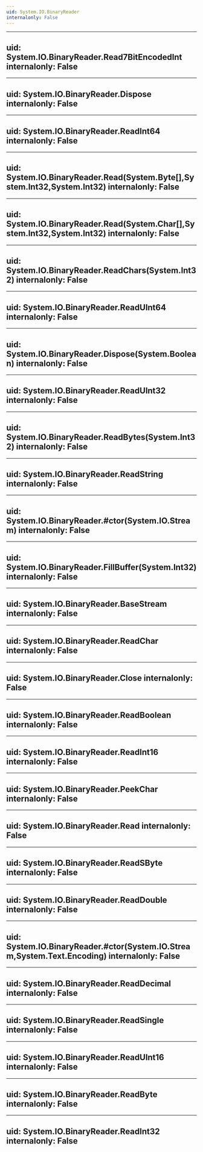 ```yaml
---
uid: System.IO.BinaryReader
internalonly: False
---
```


---
uid: System.IO.BinaryReader.Read7BitEncodedInt
internalonly: False
---

---
uid: System.IO.BinaryReader.Dispose
internalonly: False
---

---
uid: System.IO.BinaryReader.ReadInt64
internalonly: False
---

---
uid: System.IO.BinaryReader.Read(System.Byte[],System.Int32,System.Int32)
internalonly: False
---

---
uid: System.IO.BinaryReader.Read(System.Char[],System.Int32,System.Int32)
internalonly: False
---

---
uid: System.IO.BinaryReader.ReadChars(System.Int32)
internalonly: False
---

---
uid: System.IO.BinaryReader.ReadUInt64
internalonly: False
---

---
uid: System.IO.BinaryReader.Dispose(System.Boolean)
internalonly: False
---

---
uid: System.IO.BinaryReader.ReadUInt32
internalonly: False
---

---
uid: System.IO.BinaryReader.ReadBytes(System.Int32)
internalonly: False
---

---
uid: System.IO.BinaryReader.ReadString
internalonly: False
---

---
uid: System.IO.BinaryReader.#ctor(System.IO.Stream)
internalonly: False
---

---
uid: System.IO.BinaryReader.FillBuffer(System.Int32)
internalonly: False
---

---
uid: System.IO.BinaryReader.BaseStream
internalonly: False
---

---
uid: System.IO.BinaryReader.ReadChar
internalonly: False
---

---
uid: System.IO.BinaryReader.Close
internalonly: False
---

---
uid: System.IO.BinaryReader.ReadBoolean
internalonly: False
---

---
uid: System.IO.BinaryReader.ReadInt16
internalonly: False
---

---
uid: System.IO.BinaryReader.PeekChar
internalonly: False
---

---
uid: System.IO.BinaryReader.Read
internalonly: False
---

---
uid: System.IO.BinaryReader.ReadSByte
internalonly: False
---

---
uid: System.IO.BinaryReader.ReadDouble
internalonly: False
---

---
uid: System.IO.BinaryReader.#ctor(System.IO.Stream,System.Text.Encoding)
internalonly: False
---

---
uid: System.IO.BinaryReader.ReadDecimal
internalonly: False
---

---
uid: System.IO.BinaryReader.ReadSingle
internalonly: False
---

---
uid: System.IO.BinaryReader.ReadUInt16
internalonly: False
---

---
uid: System.IO.BinaryReader.ReadByte
internalonly: False
---

---
uid: System.IO.BinaryReader.ReadInt32
internalonly: False
---
